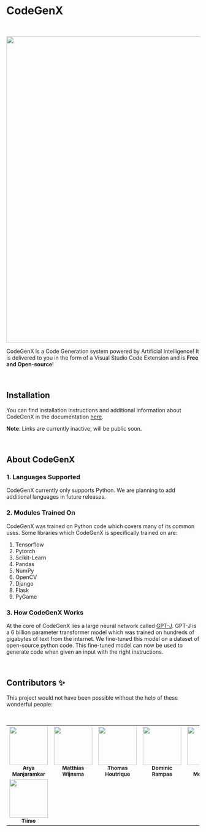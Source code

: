 # CodeGenX

<br/>

<!-- <img src="assets/hero-image.png" alt="CodeGenX Logo"> -->

<p align="center">
<img src="CodeGenX_demo.gif" width="800"/>
</p>

CodeGenX is a Code Generation system powered by Artificial Intelligence! It is delivered to you in the form of a Visual Studio Code Extension and is **Free and Open-source**! 

<br/>

## Installation

You can find installation instructions and additional information about CodeGenX in the documentation [here](https://docs.deepgenx.com).

**Note**: Links are currently inactive, will be public soon.

<br/>

## About CodeGenX

### 1. Languages Supported

CodeGenX currently only supports Python. We are planning to add additional languages in future releases.

### 2. Modules Trained On

CodeGenX was trained on Python code which covers many of its common uses. Some libraries which CodeGenX is specifically trained on are:

1. Tensorflow
2. Pytorch
3. Scikit-Learn
4. Pandas
5. NumPy
6. OpenCV
7. Django
8. Flask
9. PyGame

### 3. How CodeGenX Works

At the core of CodeGenX lies a large neural network called [GPT-J](https://github.com/kingoflolz/mesh-transformer-jax). GPT-J is a 6 billion parameter transformer model which was trained on hundreds of gigabytes of text from the internet. We fine-tuned this model on a dataset of open-source python code. This fine-tuned model can now be used to generate code when given an input with the right instructions.

<br/>


## Contributors ✨

This project would not have been possible without the help of these wonderful people:

<br/>

<table>
  <tr>
    <td align="center"><a href="https://github.com/Aryagm"><img src="https://avatars.githubusercontent.com/u/80019072?v=4" width="100px;" alt=""/><br /><sub><b>Arya Manjaramkar</b></sub></a></td>
    <td align="center"><a href="https://github.com/Matthias1590"><img src="https://avatars.githubusercontent.com/u/48327140?v=4" width="100px;" alt=""/><br /><sub><b>Matthias Wijnsma</b></sub></a><br /></td>
    <td align="center"><a href="https://github.com/ThomasHoutrique"><img src="https://avatars.githubusercontent.com/u/30757539?v=4" width="100px;" alt=""/><br /><sub><b>Thomas Houtrique</b></sub></a><br /></td>
    <td align="center"><a href="https://github.com/dome272"><img src="https://avatars.githubusercontent.com/u/61938694?v=4" width="100px;" alt=""/><br /><sub><b>Dominic Rampas</b></sub></td>
    <td align="center"><a href="https://github.com/LelouBil"><img src="https://avatars.githubusercontent.com/u/13931833?v=4" width="100px;" alt=""/><br /><sub><b>Bilel Medimegh</b></sub></td>
    <td align="center"><a href="https://github.com/orgs/DeepGenX/people/josh-hills"><img src="https://avatars.githubusercontent.com/u/57681652?v=4" width="100px;" alt=""/><br /><sub><b>Josh Hills</b></sub></td>
    <td align="center"><a href="https://github.com/Simplyalex99"><img src="https://avatars.githubusercontent.com/u/42325851?v=4" width="100px;" alt=""/><br /><sub><b>Alex</b></sub></td>
  </tr>
  <tr>
    <td align="center"><a href="https://github.com/timothebot"><img src="https://avatars.githubusercontent.com/u/65387160?v=4" width="100px;" alt=""/><br /><sub><b>Tiimo</b></sub></td>
  </tr>
</table>

